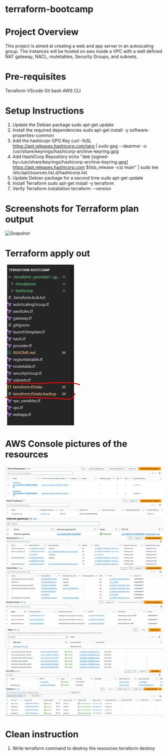 # terraform-bootcamp
# Project Overview
This project is aimed at creating a web and app server in an autoscaling group. The instances will be hosted on aws inside a VPC with a well defined NAT gateway, NACL, routetables, Security Groups, and subnets.
# Pre-requisites
Terraform
VScode
Git bash
AWS CLI 
# Setup Instructions
1. Update the Debian package
sudo apt-get update
2. Install the required dependencies
sudo apt-get install -y software-properties-common
3. Add the hashicopr GPG Key
curl -fsSL https://apt.releases.hashicorp.com/gpg | sudo gpg --dearmor -o /usr/share/keyrings/hashicorp-archive-keyring.gpg
4. Add HashiCorp Repository
echo "deb [signed-by=/usr/share/keyrings/hashicorp-archive-keyring.gpg] https://apt.releases.hashicorp.com $(lsb_release -cs) main" | sudo tee /etc/apt/sources.list.d/hashicorp.list
5. Update Debian package for a second time
sudo apt-get update
6. Install Terraform
sudo apt-get install -y terraform
7. Verify Terraform installation
terraform --version
# Screenshots for Terraform plan output
![Snapshot](C:\Users\welcome\Documents\Terraform\terraform-bootcamp\applyoutput.PNG)
# Terraform apply out
![Snapshot](applyoutput.png)
# AWS Console pictures of the resources
![Snapshot](autoscalinggroups.png)
![Snapshot](elasticupaddress.png)
![Snapshot](internetgateway.png)
![Snapshot](networkacl.png)
![Snapshot](routetable.png)
![Snapshot](securitygroup.png)
![Snapshot](serverrole.png)
![Snapshot](subnets.png)
![Snapshot](vpc.png)
![Snapshot](webappinstances.png)
# Clean instruction
1. Write terraform command to destroy the resources
terraform destroy